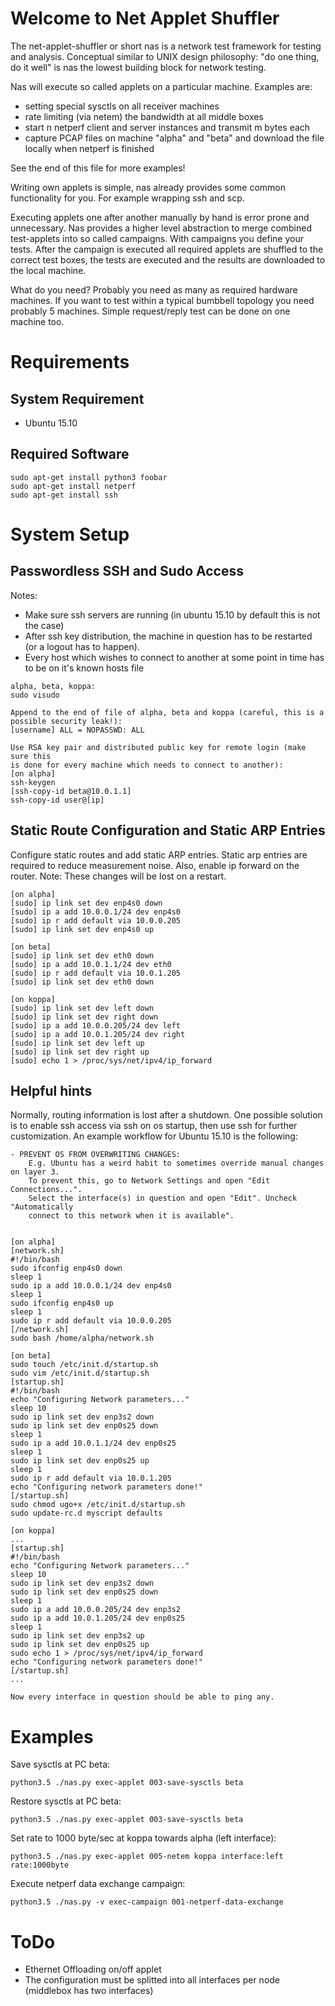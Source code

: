# Welcome to Net Applet Shuffler #

The net-applet-shuffler or short nas is a network test framework for testing
and analysis. Conceptual similar to UNIX design philosophy: "do one thing, do
it well" is nas the lowest building block for network testing.

Nas will execute so called applets on a particular machine. Examples are:

* setting special sysctls on all receiver machines
* rate limiting (via netem) the bandwidth at all middle boxes
* start n netperf client and server instances and transmit m bytes each
* capture PCAP files on machine "alpha" and "beta" and download the file locally when netperf is finished

See the end of this file for more examples!

Writing own applets is simple, nas already provides some common
functionality for you. For example wrapping ssh and scp.

Executing applets one after another manually by hand is error prone and
unnecessary. Nas provides a higher level abstraction to merge combined
test-applets into so called campaigns. With campaigns you define your tests.
After the campaign is executed all required applets are shuffled to the correct
test boxes, the tests are executed and the results are downloaded to the local
machine.

What do you need? Probably you need as many as required hardware machines. If you
want to test within a typical bumbbell topology you need probably 5 machines.
Simple request/reply test can be done on one machine too.


# Requirements #

## System Requirement ##

* Ubuntu 15.10

## Required Software ##

```
sudo apt-get install python3 foobar
sudo apt-get install netperf
sudo apt-get install ssh
```

# System Setup #

## Passwordless SSH and Sudo Access ##

Notes:
- Make sure ssh servers are running (in ubuntu 15.10 by default this is not the case)
- After ssh key distribution, the machine in question has to be restarted (or
a logout has to happen).
- Every host which wishes to connect to another at some point in time has to be
on it's known hosts file

```
alpha, beta, koppa:
sudo visudo

Append to the end of file of alpha, beta and koppa (careful, this is a
possible security leak!):
[username] ALL = NOPASSWD: ALL

Use RSA key pair and distributed public key for remote login (make sure this
is done for every machine which needs to connect to another):
[on alpha]
ssh-keygen
[ssh-copy-id beta@10.0.1.1]
ssh-copy-id user@[ip]
```


## Static Route Configuration and Static ARP Entries #

Configure static routes and add static ARP entries. Static
arp entries are required to reduce measurement noise. Also, enable ip forward
on the router.
Note: These changes will be lost on a restart.

```
[on alpha]
[sudo] ip link set dev enp4s0 down
[sudo] ip a add 10.0.0.1/24 dev enp4s0
[sudo] ip r add default via 10.0.0.205
[sudo] ip link set dev enp4s0 up

[on beta]
[sudo] ip link set dev eth0 down
[sudo] ip a add 10.0.1.1/24 dev eth0
[sudo] ip r add default via 10.0.1.205
[sudo] ip link set dev eth0 down

[on koppa]
[sudo] ip link set dev left down
[sudo] ip link set dev right down
[sudo] ip a add 10.0.0.205/24 dev left
[sudo] ip a add 10.0.1.205/24 dev right
[sudo] ip link set dev left up
[sudo] ip link set dev right up
[sudo] echo 1 > /proc/sys/net/ipv4/ip_forward
```


## Helpful hints #

Normally, routing information is lost after a shutdown. One possible solution
is to enable ssh access via ssh on os startup, then use ssh for further
customization. An example workflow for Ubuntu 15.10 is the following:

```
- PREVENT OS FROM OVERWRITING CHANGES:
    E.g. Ubuntu has a weird habit to sometimes override manual changes on layer 3.
    To prevent this, go to Network Settings and open "Edit Connections...".
    Select the interface(s) in question and open "Edit". Uncheck "Automatically
    connect to this network when it is available".


[on alpha]
[network.sh]
#!/bin/bash
sudo ifconfig enp4s0 down
sleep 1
sudo ip a add 10.0.0.1/24 dev enp4s0
sleep 1
sudo ifconfig enp4s0 up
sleep 1
sudo ip r add default via 10.0.0.205
[/network.sh]
sudo bash /home/alpha/network.sh

[on beta]
sudo touch /etc/init.d/startup.sh
sudo vim /etc/init.d/startup.sh
[startup.sh]
#!/bin/bash
echo "Configuring Network parameters..."
sleep 10
sudo ip link set dev enp3s2 down
sudo ip link set dev enp0s25 down
sleep 1
sudo ip a add 10.0.1.1/24 dev enp0s25
sleep 1
sudo ip link set dev enp0s25 up
sleep 1
sudo ip r add default via 10.0.1.205
echo "Configuring network parameters done!"
[/startup.sh]
sudo chmod ugo+x /etc/init.d/startup.sh
sudo update-rc.d myscript defaults

[on koppa]
...
[startup.sh]
#!/bin/bash
echo "Configuring Network parameters..."
sleep 10
sudo ip link set dev enp3s2 down
sudo ip link set dev enp0s25 down
sleep 1
sudo ip a add 10.0.0.205/24 dev enp3s2
sudo ip a add 10.0.1.205/24 dev enp0s25
sleep 1
sudo ip link set dev enp3s2 up
sudo ip link set dev enp0s25 up
sudo echo 1 > /proc/sys/net/ipv4/ip_forward
echo "Configuring network parameters done!"
[/startup.sh]
...

Now every interface in question should be able to ping any.
```

# Examples #


Save sysctls at PC beta:

```
python3.5 ./nas.py exec-applet 003-save-sysctls beta
```


Restore sysctls at PC beta:

```
python3.5 ./nas.py exec-applet 003-save-sysctls beta
```

Set rate to 1000 byte/sec at koppa towards alpha (left interface):

```
python3.5 ./nas.py exec-applet 005-netem koppa interface:left rate:1000byte
```

Execute netperf data exchange campaign:

```
python3.5 ./nas.py -v exec-campaign 001-netperf-data-exchange
```


# ToDo #

* Ethernet Offloading on/off applet
* The configuration must be splitted into all interfaces per node (middlebox has two interfaces)
